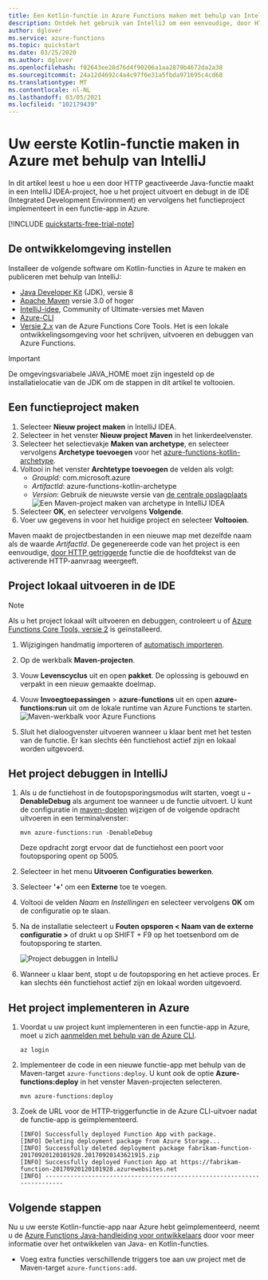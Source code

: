 ```yaml
---
title: Een Kotlin-functie in Azure Functions maken met behulp van IntelliJ
description: Ontdek het gebruik van IntelliJ om een eenvoudige, door HTTP geactiveerde Kotlin-functie te maken, die u vervolgens publiceert om te worden uitgevoerd in een serverloze omgeving in Azure.
author: dglover
ms.service: azure-functions
ms.topic: quickstart
ms.date: 03/25/2020
ms.author: dglover
ms.openlocfilehash: f02643ee28d76d4f90206a1aa2879b4672da2a38
ms.sourcegitcommit: 24a12d4692c4a4c97f6e31a5fbda971695c4cd68
ms.translationtype: MT
ms.contentlocale: nl-NL
ms.lasthandoff: 03/05/2021
ms.locfileid: "102179439"
---
```

# <a name="create-your-first-kotlin-function-in-azure-using-intellij"></a>Uw eerste Kotlin-functie maken in Azure met behulp van IntelliJ

In dit artikel leest u hoe u een door HTTP geactiveerde Java-functie maakt in een IntelliJ IDEA-project, hoe u het project uitvoert en debugt in de IDE (Integrated Development Environment) en vervolgens het functieproject implementeert in een functie-app in Azure.

[!INCLUDE [quickstarts-free-trial-note](../../includes/quickstarts-free-trial-note.md)]

## <a name="set-up-your-development-environment"></a>De ontwikkelomgeving instellen

Installeer de volgende software om Kotlin-functies in Azure te maken en publiceren met behulp van IntelliJ:

- [Java Developer Kit](/azure/developer/java/fundamentals/java-jdk-long-term-support) (JDK), versie 8
- [Apache Maven](https://maven.apache.org) versie 3.0 of hoger
- [IntelliJ-idee](https://www.jetbrains.com/idea/download), Community of Ultimate-versies met Maven
- [Azure-CLI](/cli/azure)
- [Versie 2.x](functions-run-local.md#v2) van de Azure Functions Core Tools. Het is een lokale ontwikkelingsomgeving voor het schrijven, uitvoeren en debuggen van Azure Functions.

> [!IMPORTANT]
> De omgevingsvariabele JAVA_HOME moet zijn ingesteld op de installatielocatie van de JDK om de stappen in dit artikel te voltooien.

## <a name="create-a-function-project"></a>Een functieproject maken

1. Selecteer **Nieuw project maken** in IntelliJ IDEA.  
1. Selecteer in het venster **Nieuw project** **Maven** in het linkerdeelvenster.
1. Selecteer het selectievakje **Maken van archetype**, en selecteer vervolgens **Archetype toevoegen** voor het [azure-functions-kotlin-archetype](https://mvnrepository.com/artifact/com.microsoft.azure/azure-functions-kotlin-archetype).
1. Voltooi in het venster **Archtetype toevoegen** de velden als volgt:
    - _GroupId:_ com.microsoft.azure
    - _ArtifactId_: azure-functions-kotlin-archetype
    - _Version_: Gebruik de nieuwste versie van [de centrale opslagplaats](https://mvnrepository.com/artifact/com.microsoft.azure/azure-functions-kotlin-archetype)
    ![Een Maven-project maken van archetype in IntelliJ IDEA](media/functions-create-first-kotlin-intellij/functions-create-intellij.png)  
1. Selecteer **OK**, en selecteer vervolgens **Volgende**.
1. Voer uw gegevens in voor het huidige project en selecteer **Voltooien**.

Maven maakt de projectbestanden in een nieuwe map met dezelfde naam als de waarde _ArtifactId_. De gegenereerde code van het project is een eenvoudige, [door HTTP getriggerde](./functions-bindings-http-webhook.md) functie die de hoofdtekst van de activerende HTTP-aanvraag weergeeft.

## <a name="run-project-locally-in-the-ide"></a>Project lokaal uitvoeren in de IDE

> [!NOTE]
> Als u het project lokaal wilt uitvoeren en debuggen, controleert u of [Azure Functions Core Tools, versie 2](functions-run-local.md#v2) is geïnstalleerd.

1. Wijzigingen handmatig importeren of [automatisch importeren](https://www.jetbrains.com/help/idea/creating-and-optimizing-imports.html).
1. Op de werkbalk **Maven-projecten**.
1. Vouw **Levenscyclus** uit en open **pakket**. De oplossing is gebouwd en verpakt in een nieuw gemaakte doelmap.
1. Vouw **Invoegtoepassingen** > **azure-functions** uit en open **azure-functions:run** uit om de lokale runtime van Azure Functions te starten.  
  ![Maven-werkbalk voor Azure Functions](media/functions-create-first-kotlin-intellij/functions-intellij-kotlin-maven-toolbar.png)  

1. Sluit het dialoogvenster uitvoeren wanneer u klaar bent met het testen van de functie. Er kan slechts één functiehost actief zijn en lokaal worden uitgevoerd.

## <a name="debug-the-project-in-intellij"></a>Het project debuggen in IntelliJ

1. Als u de functiehost in de foutopsporingsmodus wilt starten, voegt u **-DenableDebug** als argument toe wanneer u de functie uitvoert. U kunt de configuratie in [maven-doelen](https://www.jetbrains.com/help/idea/maven-support.html#run_goal) wijzigen of de volgende opdracht uitvoeren in een terminalvenster:  

   ```
   mvn azure-functions:run -DenableDebug
   ```

   Deze opdracht zorgt ervoor dat de functiehost een poort voor foutopsporing opent op 5005.

1. Selecteer in het menu **Uitvoeren** **Configuraties bewerken**.
1. Selecteer **'+'** om een **Externe** toe te voegen.
1. Voltooi de velden _Naam_ en _Instellingen_ en selecteer vervolgens **OK** om de configuratie op te slaan.
1. Na de installatie selecteert u **Fouten opsporen < Naam van de externe configuratie >** of drukt u op SHIFT + F9 op het toetsenbord om de foutopsporing te starten.

   ![Project debuggen in IntelliJ](media/functions-create-first-kotlin-intellij/debug-configuration-intellij.PNG)

1. Wanneer u klaar bent, stopt u de foutopsporing en het actieve proces. Er kan slechts één functiehost actief zijn en lokaal worden uitgevoerd.

## <a name="deploy-the-project-to-azure"></a>Het project implementeren in Azure

1. Voordat u uw project kunt implementeren in een functie-app in Azure, moet u zich [aanmelden met behulp van de Azure CLI](/cli/azure/authenticate-azure-cli).

   ``` azurecli
   az login
   ```

1. Implementeer de code in een nieuwe functie-app met behulp van de Maven-target `azure-functions:deploy`. U kunt ook de optie **Azure-functions:deploy** in het venster Maven-projecten selecteren.

   ```
   mvn azure-functions:deploy
   ```

1. Zoek de URL voor de HTTP-triggerfunctie in de Azure CLI-uitvoer nadat de functie-app is geïmplementeerd.

   ``` output
   [INFO] Successfully deployed Function App with package.
   [INFO] Deleting deployment package from Azure Storage...
   [INFO] Successfully deleted deployment package fabrikam-function-20170920120101928.20170920143621915.zip
   [INFO] Successfully deployed Function App at https://fabrikam-function-20170920120101928.azurewebsites.net
   [INFO] ------------------------------------------------------------------------
   ```

## <a name="next-steps"></a>Volgende stappen

Nu u uw eerste Kotlin-functie-app naar Azure hebt geïmplementeerd, neemt u de [Azure Functions Java-handleiding voor ontwikkelaars](functions-reference-java.md) door voor meer informatie over het ontwikkelen van Java- en Kotlin-functies.
- Voeg extra functies verschillende triggers toe aan uw project met de Maven-target `azure-functions:add`.
